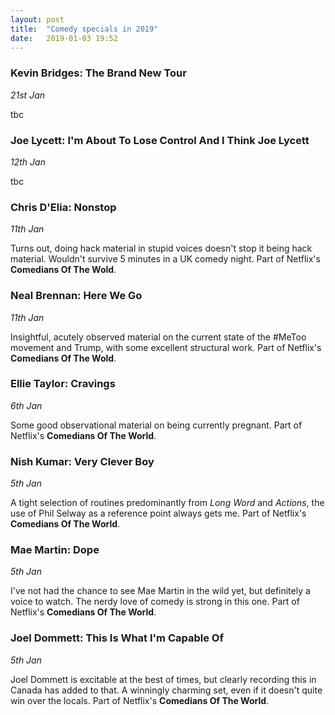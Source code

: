 ```yaml
---
layout: post
title:  "Comedy specials in 2019"
date:   2019-01-03 19:52
---
```


### Kevin Bridges: The Brand New Tour
*21st Jan*

tbc

### Joe Lycett: I'm About To Lose Control And I Think Joe Lycett
*12th Jan*

tbc

### Chris D'Elia: Nonstop
*11th Jan*

Turns out, doing hack material in stupid voices doesn't stop it being hack material. Wouldn't survive 5 minutes in a UK comedy night. Part of Netflix's **Comedians Of The Wold**.

### Neal Brennan: Here We Go
*11th Jan*

Insightful, acutely observed material on the current state of the #MeToo movement and Trump, with some excellent structural work. Part of Netflix's **Comedians Of The Wold**.

### Ellie Taylor: Cravings
*6th Jan*

Some good observational material on being currently pregnant. Part of Netflix's **Comedians Of The World**.

### Nish Kumar: Very Clever Boy
*5th Jan*

A tight selection of routines predominantly from *Long Word* and *Actions*, the use of Phil Selway as a reference point always gets me. Part of Netflix's **Comedians Of The World**.


### Mae Martin: Dope
*5th Jan*

I've not had the chance to see Mae Martin in the wild yet, but definitely a voice to watch. The nerdy love of comedy is strong in this one. Part of Netflix's **Comedians Of The World**.

### Joel Dommett: This Is What I'm Capable Of
*5th Jan*

Joel Dommett is excitable at the best of times, but clearly recording this in Canada has added to that. A winningly charming set, even if it doesn't quite win over the locals. Part of Netflix's **Comedians Of The World**.

